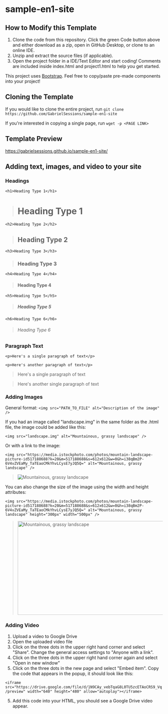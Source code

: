 # sample-en1-site
## How to Modify this Template
1. Clone the code from this repository. Click the green Code button above and either download as a zip, open in GitHub Desktop, or clone to an online IDE.
2. Unzip and extract the source files (if applicable).
3. Open the project folder in a IDE/Text Editor and start coding! Comments are included inside index.html and project1.html to help you get started.

This project uses [Bootstrap](https://getbootstrap.com/). Feel free to copy/paste pre-made components into your project!

## Cloning the Template
If you would like to clone the entire project, run `git clone https://github.com/GabrielSessions/sample-en1-site`

If you're interested in copying a single page, run `wget -p <PAGE LINK>`

## Template Preview
https://gabrielsessions.github.io/sample-en1-site/

## Adding text, images, and video to your site
### Headings
`<h1>Heading Type 1</h1>`
> # Heading Type 1

`<h2>Heading Type 2</h2>`
> ## Heading Type 2

`<h3>Heading Type 3</h3>`
> ### Heading Type 3

`<h4>Heading Type 4</h4>`
> #### Heading Type 4

`<h5>Heading Type 5</h5>`
> ##### Heading Type 5

`<h6>Heading Type 6</h6>`
> ###### Heading Type 6

### Paragraph Text
`<p>Here's a single paragraph of text</p>`

`<p>Here's another paragraph of text</p>`

> Here's a single paragraph of text

> Here's another single paragraph of text

### Adding Images
General format: `<img src="PATH_TO_FILE" alt="Description of the image" />`

If you had an image called "landscape.img" in the same folder as the .html file, the image could be added like this:

`<img src="landscape.img" alt="Mountainous, grassy landscape" />`

Or with a link to the image:

`<img src="https://media.istockphoto.com/photos/mountain-landscape-picture-id517188688?k=20&m=517188688&s=612x612&w=0&h=i38qBm2P-6V4vZVEaMy_TaTEaoCMkYhvLCysE7yJQ5Q=" alt="Mountainous, grassy landscape" />`

> <img src="https://media.istockphoto.com/photos/mountain-landscape-picture-id517188688?k=20&m=517188688&s=612x612&w=0&h=i38qBm2P-6V4vZVEaMy_TaTEaoCMkYhvLCysE7yJQ5Q=" alt="Mountainous, grassy landscape" />

You can also change the size of the image using the width and height attributes:

`<img src="https://media.istockphoto.com/photos/mountain-landscape-picture-id517188688?k=20&m=517188688&s=612x612&w=0&h=i38qBm2P-6V4vZVEaMy_TaTEaoCMkYhvLCysE7yJQ5Q=" alt="Mountainous, grassy landscape" height="300px" width="500px" />`

> <img src="https://media.istockphoto.com/photos/mountain-landscape-picture-id517188688?k=20&m=517188688&s=612x612&w=0&h=i38qBm2P-6V4vZVEaMy_TaTEaoCMkYhvLCysE7yJQ5Q=" alt="Mountainous, grassy landscape" height="300px" width="500px" />

### Adding Video
1. Upload a video to Google Drive
2. Open the uploaded video file
3. Click on the three dots in the upper right hand corner and select "Share". Change the general access settings to "Anyone with a link".
3. Click on the three dots in the upper right hand corner again and select "Open in new window"
4. Click on the three dots in the new page and select "Embed item". Copy the code that appears in the popup, it should look like this:

`<iframe src="https://drive.google.com/file/d/1N9CAy_vebTqaG8L0TU5zcETAoCRS9_Vq/preview" width="640" height="480" allow="autoplay"></iframe>`

5. Add this code into your HTML, you should see a Google Drive video appear.

